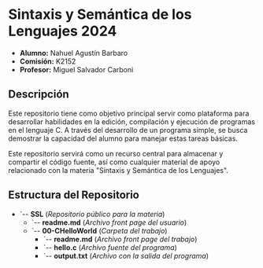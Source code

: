 # Sintaxis y Semántica de los Lenguajes 2024

- **Alumno:** Nahuel Agustín Barbaro
- **Comisión:** K2152
- **Profesor:** Miguel Salvador Carboni
## Descripción
Este repositorio tiene como objetivo principal servir como plataforma para desarrollar habilidades en la edición, compilación y ejecución de programas en el lenguaje C. A través del desarrollo de un programa simple, se busca demostrar la capacidad del alumno para manejar estas tareas básicas.

Este repositorio servirá como un recurso central para almacenar y compartir el código fuente, así como cualquier material de apoyo relacionado con la materia "Sintaxis y Semántica de los Lenguajes".

## Estructura del Repositorio

  - `-- **SSL** (*Repositorio público para la materia*)
    - `-- **readme.md** (*Archivo front page del usuario*)
    - `-- **00-CHelloWorld** (*Carpeta del trabajo*)
      - `-- **readme.md** (*Archivo front page del trabajo*)
      - `-- **hello.c** (*Archivo fuente del programa*)
      - `-- **output.txt** (*Archivo con la salida del programa*)